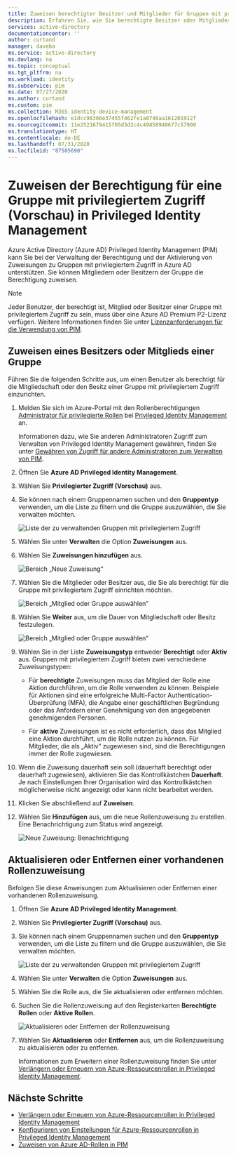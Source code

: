 ```yaml
---
title: Zuweisen berechtigter Besitzer und Mitglieder für Gruppen mit privilegiertem Zugriff – Azure Active Directory
description: Erfahren Sie, wie Sie berechtigte Besitzer oder Mitglieder einer Gruppe, der Rollen zugeordnet werden können, in Azure AD Privileged Identity Management (PIM) zuweisen.
services: active-directory
documentationcenter: ''
author: curtand
manager: daveba
ms.service: active-directory
ms.devlang: na
ms.topic: conceptual
ms.tgt_pltfrm: na
ms.workload: identity
ms.subservice: pim
ms.date: 07/27/2020
ms.author: curtand
ms.custom: pim
ms.collection: M365-identity-device-management
ms.openlocfilehash: e1dcc98366e37455f462fe1a0740aa161201912f
ms.sourcegitcommit: 11e2521679415f05d3d2c4c49858940677c57900
ms.translationtype: HT
ms.contentlocale: de-DE
ms.lasthandoff: 07/31/2020
ms.locfileid: "87505690"
---
```

# <a name="assign-eligibility-for-a-privileged-access-group-preview-in-privileged-identity-management"></a>Zuweisen der Berechtigung für eine Gruppe mit privilegiertem Zugriff (Vorschau) in Privileged Identity Management

Azure Active Directory (Azure AD) Privileged Identity Management (PIM) kann Sie bei der Verwaltung der Berechtigung und der Aktivierung von Zuweisungen zu Gruppen mit privilegiertem Zugriff in Azure AD unterstützen. Sie können Mitgliedern oder Besitzern der Gruppe die Berechtigung zuweisen.

>[!NOTE]
>Jeder Benutzer, der berechtigt ist, Mitglied oder Besitzer einer Gruppe mit privilegiertem Zugriff zu sein, muss über eine Azure AD Premium P2-Lizenz verfügen. Weitere Informationen finden Sie unter [Lizenzanforderungen für die Verwendung von PIM](subscription-requirements.md).

## <a name="assign-an-owner-or-member-of-a-group"></a>Zuweisen eines Besitzers oder Mitglieds einer Gruppe

Führen Sie die folgenden Schritte aus, um einen Benutzer als berechtigt für die Mitgliedschaft oder den Besitz einer Gruppe mit privilegiertem Zugriff einzurichten.

1. Melden Sie sich im Azure-Portal mit den Rollenberechtigungen [Administrator für privilegierte Rollen](../users-groups-roles/directory-assign-admin-roles.md#privileged-role-administrator) bei [Privileged Identity Management](https://portal.azure.com/) an.

    Informationen dazu, wie Sie anderen Administratoren Zugriff zum Verwalten von Privileged Identity Management gewähren, finden Sie unter [Gewähren von Zugriff für andere Administratoren zum Verwalten von PIM](pim-how-to-give-access-to-pim.md).

1. Öffnen Sie **Azure AD Privileged Identity Management**.

1. Wählen Sie **Privilegierter Zugriff (Vorschau)** aus.

1. Sie können nach einem Gruppennamen suchen und den **Gruppentyp** verwenden, um die Liste zu filtern und die Gruppe auszuwählen, die Sie verwalten möchten.

    ![Liste der zu verwaltenden Gruppen mit privilegiertem Zugriff](./media/groups-assign-member-owner/privileged-access-list.png)

1. Wählen Sie unter **Verwalten** die Option **Zuweisungen** aus.

1. Wählen Sie **Zuweisungen hinzufügen** aus.

    ![Bereich „Neue Zuweisung“](./media/groups-assign-member-owner/groups-add-assignment.png)

1. Wählen Sie die Mitglieder oder Besitzer aus, die Sie als berechtigt für die Gruppe mit privilegiertem Zugriff einrichten möchten.

    ![Bereich „Mitglied oder Gruppe auswählen“](./media/groups-assign-member-owner/add-assignments.png)

1. Wählen Sie **Weiter** aus, um die Dauer von Mitgliedschaft oder Besitz festzulegen.

    ![Bereich „Mitglied oder Gruppe auswählen“](./media/groups-assign-member-owner/assignment-duration.png)

1. Wählen Sie in der Liste **Zuweisungstyp** entweder **Berechtigt** oder **Aktiv** aus. Gruppen mit privilegiertem Zugriff bieten zwei verschiedene Zuweisungstypen:

    - Für **berechtigte** Zuweisungen muss das Mitglied der Rolle eine Aktion durchführen, um die Rolle verwenden zu können. Beispiele für Aktionen sind eine erfolgreiche Multi-Factor Authentication-Überprüfung (MFA), die Angabe einer geschäftlichen Begründung oder das Anfordern einer Genehmigung von den angegebenen genehmigenden Personen.

    - Für **aktive** Zuweisungen ist es nicht erforderlich, dass das Mitglied eine Aktion durchführt, um die Rolle nutzen zu können. Für Mitglieder, die als „Aktiv“ zugewiesen sind, sind die Berechtigungen immer der Rolle zugewiesen.

1. Wenn die Zuweisung dauerhaft sein soll (dauerhaft berechtigt oder dauerhaft zugewiesen), aktivieren Sie das Kontrollkästchen **Dauerhaft**. Je nach Einstellungen Ihrer Organisation wird das Kontrollkästchen möglicherweise nicht angezeigt oder kann nicht bearbeitet werden.

1. Klicken Sie abschließend auf **Zuweisen**.

1. Wählen Sie **Hinzufügen** aus, um die neue Rollenzuweisung zu erstellen. Eine Benachrichtigung zum Status wird angezeigt.

    ![Neue Zuweisung: Benachrichtigung](./media/groups-assign-member-owner/groups-assignment-notification.png)

## <a name="update-or-remove-an-existing-role-assignment"></a>Aktualisieren oder Entfernen einer vorhandenen Rollenzuweisung

Befolgen Sie diese Anweisungen zum Aktualisieren oder Entfernen einer vorhandenen Rollenzuweisung.

1. Öffnen Sie **Azure AD Privileged Identity Management**.

1. Wählen Sie **Privilegierter Zugriff (Vorschau)** aus.

1. Sie können nach einem Gruppennamen suchen und den **Gruppentyp** verwenden, um die Liste zu filtern und die Gruppe auszuwählen, die Sie verwalten möchten.

    ![Liste der zu verwaltenden Gruppen mit privilegiertem Zugriff](./media/groups-assign-member-owner/privileged-access-list.png)

1. Wählen Sie unter **Verwalten** die Option **Zuweisungen** aus.

1. Wählen Sie die Rolle aus, die Sie aktualisieren oder entfernen möchten.

1. Suchen Sie die Rollenzuweisung auf den Registerkarten **Berechtigte Rollen** oder **Aktive Rollen**.

    ![Aktualisieren oder Entfernen der Rollenzuweisung](./media/groups-assign-member-owner/groups-add-assignment.png)

1. Wählen Sie **Aktualisieren** oder **Entfernen** aus, um die Rollenzuweisung zu aktualisieren oder zu entfernen.

    Informationen zum Erweitern einer Rollenzuweisung finden Sie unter [Verlängern oder Erneuern von Azure-Ressourcenrollen in Privileged Identity Management](pim-resource-roles-renew-extend.md).

## <a name="next-steps"></a>Nächste Schritte

- [Verlängern oder Erneuern von Azure-Ressourcenrollen in Privileged Identity Management](pim-resource-roles-renew-extend.md)
- [Konfigurieren von Einstellungen für Azure-Ressourcenrollen in Privileged Identity Management](pim-resource-roles-configure-role-settings.md)
- [Zuweisen von Azure AD-Rollen in PIM](pim-how-to-add-role-to-user.md)
